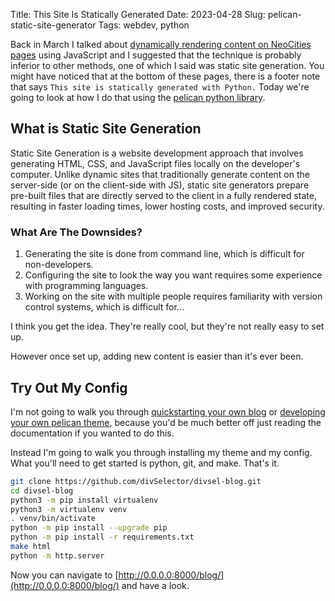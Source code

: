 Title: This Site Is Statically Generated
Date: 2023-04-28
Slug: pelican-static-site-generator
Tags: webdev, python

Back in March I talked about [dynamically rendering content on NeoCities pages]({filename}dynamic-render-neocities.md) using JavaScript and I suggested that the technique is probably inferior to other methods, one of which I said was static site generation. You might have noticed that at the bottom of these pages, there is a footer note that says `This site is statically generated with Python.` Today we're going to look at how I do that using the [pelican python library](https://getpelican.com/).

## What is Static Site Generation

Static Site Generation is a website development approach that involves generating HTML, CSS, and JavaScript files locally on the developer's computer. Unlike dynamic sites that traditionally generate content on the server-side (or on the client-side with JS), static site generators prepare pre-built files that are directly served to the client in a fully rendered state, resulting in faster loading times, lower hosting costs, and improved security.

### What Are The Downsides?

1. Generating the site is done from command line, which is difficult for non-developers.
2. Configuring the site to look the way you want requires some experience with programming languages.
3. Working on the site with multiple people requires familiarity with version control systems, which is difficult for...

I think you get the idea. They're really cool, but they're not really easy to set up.

However once set up, adding new content is easier than it's ever been.

## Try Out My Config

I'm not going to walk you through [quickstarting your own blog](https://getpelican.com/#quickstart) or [developing your own pelican theme](https://docs.getpelican.com/en/latest/themes.html), because you'd be much better off just reading the documentation if you wanted to do this.

Instead I'm going to walk you through installing my theme and my config. What you'll need to get started is python, git, and make. That's it.

```bash
git clone https://github.com/divSelector/divsel-blog.git
cd divsel-blog
python3 -m pip install virtualenv
python3 -m virtualenv venv
. venv/bin/activate
python -m pip install --upgrade pip
python -m pip install -r requirements.txt
make html
python -m http.server
```

Now you can navigate to [http://0.0.0.0:8000/blog/](http://0.0.0.0:8000/blog/) and have a look.